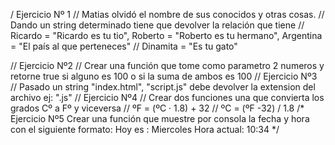 / Ejercicio Nº 1
// Matias olvidó el nombre de sus conocidos y otras cosas.
// Dando un string determinado tiene que devolver la relación que tiene
// Ricardo = "Ricardo es tu tio", Roberto = "Roberto es tu hermano", Argentina = "El país al que perteneces"
// Dinamita = "Es tu gato"


// Ejercicio Nº2
// Crear una función que tome como parametro 2 numeros y retorne true si alguno es 100 o si la suma de ambos es 100
// Ejercicio Nº3
// Pasado un string "index.html", "script.js" debe devolver la extension del archivo ej: ".js"
// Ejercicio Nº4
// Crear dos funciones una que convierta los grados Cº a Fº y viceversa
// ºF = (ºC · 1.8) + 32
// ºC = (ºF -32) / 1.8
/*  Ejercicio Nº5
    Crear una función que muestre por consola la fecha y hora con el siguiente formato:
    Hoy es : Miercoles
    Hora actual: 10:34
*/